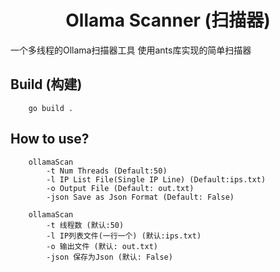 <div align="center">

# Ollama Scanner (扫描器)

</div>

一个多线程的Ollama扫描器工具
使用ants库实现的简单扫描器

## Build (构建)

```text
    go build .
```

## How to use?

```text
    ollamaScan
        -t Num Threads (Default:50)
        -l IP List File(Single IP Line) (Default:ips.txt)
        -o Output File (Default: out.txt)
        -json Save as Json Format (Default: False)
```
```text
    ollamaScan
        -t 线程数 (默认:50)
        -l IP列表文件(一行一个) (默认:ips.txt)
        -o 输出文件 (默认: out.txt)
        -json 保存为Json (默认: False)
```